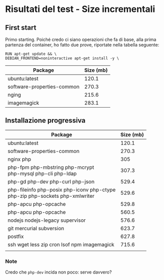 # Risultati del test - Size incrementali

## First start
Primo starting. Poiché credo ci siano operazioni che fa di base, alla prima partenza del container, ho fatto due prove, riportate nella tabella seguente:
```
RUN apt-get update && \
DEBIAN_FRONTEND=noninteractive apt-get install -y \
```
|Package | Size (mb) |
|----|----|
|ubuntu:latest|120.1|
|software-properties-common|270.3|
|nging|215.6|
|imagemagick|283.1|

## Installazione progressiva

|Package | Size (mb) |
|----|----|
|ubuntu:latest|120.1|
|software-properties-common|270.3|
|nginx php|305|
|php-fpm php-mbstring php-mcrypt <br/>php-mysql php-cli php-ldap   |307.3|
|php-gd php-dev php-curl php-json|529.4|
|php-fileinfo php-posix php-iconv php-ctype <br/>php-zip php-sockets php-xmlwriter |529.6|
|php-apcu php-opcache   | 529.8  |
|php-apcu php-opcache   | 560.5  |
|nodejs nodejs-legacy supervisor   |576.6   |
|git mercurial subversion  | 623.7  |
|postfix | 627.8 |
|ssh wget less zip cron lsof npm imagemagick   | 715.6  |
|   |   |


### Note
Credo che `php-dev` incida non poco: serve davvero?
